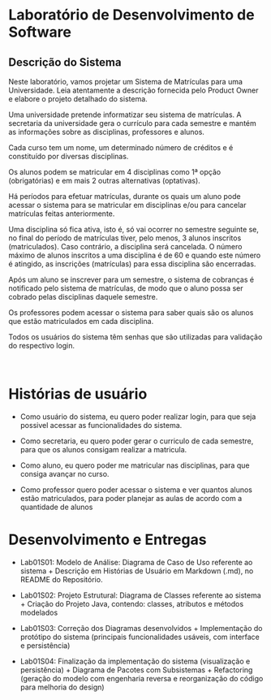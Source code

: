 # Laboratório de Desenvolvimento de Software

## Descrição do Sistema

<p>

Neste laboratório, vamos projetar um Sistema de Matrículas para uma Universidade. Leia atentamente a descrição fornecida pelo Product Owner e elabore o projeto detalhado do sistema.

Uma universidade pretende informatizar seu sistema de matrículas. A secretaria da universidade gera o currículo para cada semestre e mantém as informações sobre as disciplinas, professores e alunos.

Cada curso tem um nome, um determinado número de créditos e é constituído por diversas disciplinas.

Os alunos podem se matricular em 4 disciplinas como 1ª opção (obrigatórias) e em mais 2 outras alternativas (optativas).

Há períodos para efetuar matrículas, durante os quais um aluno pode acessar o sistema para se matricular em disciplinas e/ou para cancelar matrículas feitas anteriormente.

Uma disciplina só fica ativa, isto é, só vai ocorrer no semestre seguinte se, no final do período de matrículas tiver, pelo menos, 3 alunos inscritos (matriculados). Caso contrário, a disciplina será cancelada. O número máximo de alunos inscritos a uma disciplina é de 60 e quando este número é atingido, as inscrições (matrículas) para essa disciplina são encerradas.

Após um aluno se inscrever para um semestre, o sistema de cobranças é notificado pelo sistema de matrículas, de modo que o aluno possa ser cobrado pelas disciplinas daquele semestre.

Os professores podem acessar o sistema para saber quais são os alunos que estão matriculados em cada disciplina.

Todos os usuários do sistema têm senhas que são utilizadas para validação do respectivo login.

</br>

# Histórias de usuário

- Como usuário do sistema, eu quero poder realizar login, para que seja possivel acessar as funcionalidades do sistema.

- Como secretaria, eu quero poder gerar o curriculo de cada semestre, para que os alunos consigam realizar a matricula.

- Como aluno, eu quero poder me matricular nas disciplinas, para que consiga avançar no curso.

- Como professor quero poder acessar o sistema e ver quantos alunos estão matriculados, para poder planejar as aulas de acordo com a quantidade de alunos

# Desenvolvimento e Entregas

<p>

- Lab01S01: Modelo de Análise: Diagrama de Caso de Uso referente ao sistema + Descrição em Histórias de Usuário em Markdown (.md), no README do Repositório.

- Lab01S02: Projeto Estrutural: Diagrama de Classes referente ao sistema + Criação do Projeto Java, contendo: classes, atributos e métodos modelados

- Lab01S03: Correção dos Diagramas desenvolvidos + Implementação do protótipo do sistema (principais funcionalidades usáveis, com interface e persistência) 

- Lab01S04: Finalização da implementação do sistema (visualização e persistência) + Diagrama de Pacotes com Subsistemas + Refactoring (geração do modelo com engenharia reversa e reorganização do código para melhoria do design)
